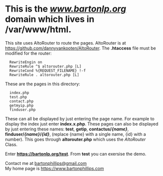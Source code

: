 # This is the *www.bartonlp.org* domain which lives in /var/www/html.

This site uses AltoRouter to route the pages. AltoRouter is at https://github.com/dannyvankooten/AltoRouter. The __.htaccess__ file
must be modified for the router:
```
  RewriteEngin on
  RewriteRule ^$ altorouter.php [L]
  RewriteCond %{REQUEST_FILENAME} !-f
  RewriteRule . altorouter.php [L]
```
These are the pages in this directory:
```
  index.php
  test.php
  contact.php
  getmyip.php
  finduser.php
```
These can all be displayed by just entering the page name. For example to display the index just enter __index.x.php__.
These pages can also be displayed by just entering these names: __test__, __getip__, __contactus/*{name}*__, __finduser/*{name}*/*{id}*__,
(replace {name} with a single name, {id} with a number). This goes through __altorouter.php__ which uses the *AltoRouter* Class.

Enter __https://bartonlp.org/test__. From __test__ you can exersise the demo.

Contact me at [bartonphillips@gmail.com](mailto:bartonphillips@gmail.com)  
My home page is https://www.bartonphillips.com




